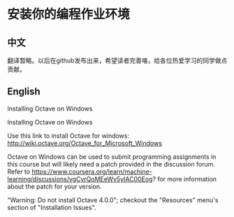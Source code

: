# 安装你的编程作业环境
## 中文
翻译暂略。以后在github发布出来，希望读者完善咯，给各位热爱学习的同学做点贡献。
## English
Installing Octave on Windows

Installing Octave on Windows

Use this link to install Octave for windows: http://wiki.octave.org/Octave_for_Microsoft_Windows

Octave on Windows can be used to submit programming assignments in this course but will likely need a patch provided in the discussion forum. Refer to https://www.coursera.org/learn/machine-learning/discussions/vgCyrQoMEeWv5yIAC00Eog? for more information about the patch for your version.

"Warning: Do not install Octave 4.0.0"; checkout the "Resources" menu's section of "Installation Issues".
